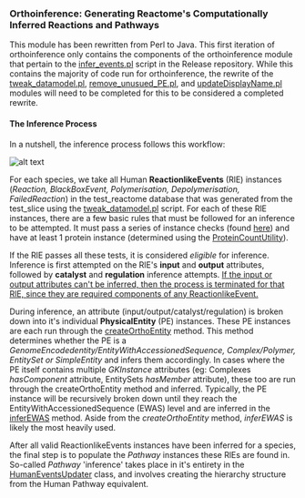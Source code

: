 <h3> Orthoinference: Generating Reactome's Computationally Inferred Reactions and Pathways</h3>

This module has been rewritten from Perl to Java. This first iteration of orthoinference only contains the components of the orthoinference module that pertain to the <a href="https://github.com/reactome/Release/blob/master/scripts/release/orthoinference/infer_events.pl">infer_events.pl</a> script in the Release repository. While this contains the majority of code run for orthoinference, the rewrite of the <a href="https://github.com/reactome/Release/blob/master/scripts/release/orthoinference/tweak_datamodel.pl">tweak_datamodel.pl</a>, <a href="https://github.com/reactome/Release/blob/master/scripts/release/orthoinference/remove_unused_PE.pl">remove_unusued_PE.pl</a>, and <a href="https://github.com/reactome/Release/blob/master/scripts/release/orthoinference/updateDisplayName.pl">updateDisplayName.pl</a> modules will need to be completed for this to be considered a completed rewrite.

<h4> The Inference Process </h4>

In a nutshell, the inference process follows this workflow:

![alt text](https://github.com/reactome/data-release-pipeline/blob/feature/orthoinference/assets/OrthoinferenceOverview.png)

For each species, we take all Human <b>ReactionlikeEvents</b> (RlE) instances (<i>Reaction, BlackBoxEvent, Polymerisation, Depolymerisation, FailedReaction</i>) in the test_reactome database that was generated from the test_slice using the <a href="https://github.com/reactome/Release/blob/master/scripts/release/orthoinference/tweak_datamodel.pl">tweak_datamodel.pl</a> script. For each of these RlE instances, there are a few basic rules that must be followed for an inference to be attempted. It must pass a series of instance checks (found <a href="https://github.com/reactome/data-release-pipeline/blob/feature/orthoinference/orthoinference/src/main/java/org/reactome/orthoinference/SkipInstanceChecker.java">here</a>) and have at least 1 protein instance (determined using the <a href="https://github.com/reactome/data-release-pipeline/blob/feature/orthoinference/orthoinference/src/main/java/org/reactome/orthoinference/ProteinCountUtility.java">ProteinCountUtility</a>). 

If the RlE passes all these tests, it is considered <i>eligible</i> for inference. Inference is first attempted on the RlE's <b>input</b> and <b>output</b> attributes, followed by <b>catalyst</b> and <b>regulation</b> inference attempts. <u>If the input or output attributes can't be inferred, then the process is terminated for that RlE, since they are required components of any ReactionlikeEvent.</u> 
  
During inference, an attribute (input/output/catalyst/regulation) is broken down into it's individual <b>PhysicalEntity</b> (PE) instances. These PE instances are each run through the <a href="https://github.com/reactome/data-release-pipeline/blob/feature/orthoinference/orthoinference/src/main/java/org/reactome/orthoinference/OrthologousEntityGenerator.java">createOrthoEntity</a> method. This method determines whether the PE is a <i>GenomeEncodedentity/EntityWithAccessionedSequence, Complex/Polymer, EntitySet or SimpleEntity</i> and infers them accordingly. In cases where the PE itself contains multiple <i>GKInstance</i> attributes (eg: Complexes <i>hasComponent</i> attribute, EntitySets <i>hasMember</i> attribute), these too are run through the createOrthoEntity method and inferred. Typically, the PE instance will be recursively broken down until they reach the EntityWithAccessionedSequence (EWAS) level and are inferred in the <a href="https://github.com/reactome/data-release-pipeline/blob/feature/orthoinference/orthoinference/src/main/java/org/reactome/orthoinference/EWASInferrer.java">inferEWAS</a> method. Aside from the <i>createOrthoEntity</i> method, <i>inferEWAS</i> is likely the most heavily used. 

After all valid ReactionlikeEvents instances have been inferred for a species, the final step is to populate the <i>Pathway</i> instances these RlEs are found in. So-called <i>Pathway</i> 'inference' takes place in it's entirety in the <a href="https://github.com/reactome/data-release-pipeline/blob/feature/orthoinference/orthoinference/src/main/java/org/reactome/orthoinference/HumanEventsUpdater.java">HumanEventsUpdater</a> class, and involves creating the hierarchy structure from the Human Pathway equivalent. 
